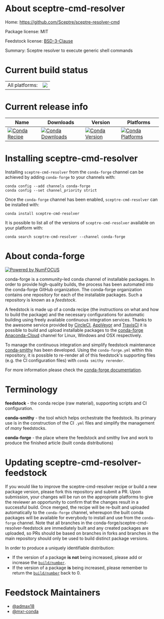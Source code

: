 About sceptre-cmd-resolver
==========================

Home: https://github.com/Sceptre/sceptre-resolver-cmd

Package license: MIT

Feedstock license: [BSD-3-Clause](https://github.com/conda-forge/sceptre-cmd-resolver-feedstock/blob/master/LICENSE.txt)

Summary: Sceptre resolver to execute generic shell commands

Current build status
====================


<table><tr><td>All platforms:</td>
    <td>
      <a href="https://dev.azure.com/conda-forge/feedstock-builds/_build/latest?definitionId=14973&branchName=master">
        <img src="https://dev.azure.com/conda-forge/feedstock-builds/_apis/build/status/sceptre-cmd-resolver-feedstock?branchName=master">
      </a>
    </td>
  </tr>
</table>

Current release info
====================

| Name | Downloads | Version | Platforms |
| --- | --- | --- | --- |
| [![Conda Recipe](https://img.shields.io/badge/recipe-sceptre--cmd--resolver-green.svg)](https://anaconda.org/conda-forge/sceptre-cmd-resolver) | [![Conda Downloads](https://img.shields.io/conda/dn/conda-forge/sceptre-cmd-resolver.svg)](https://anaconda.org/conda-forge/sceptre-cmd-resolver) | [![Conda Version](https://img.shields.io/conda/vn/conda-forge/sceptre-cmd-resolver.svg)](https://anaconda.org/conda-forge/sceptre-cmd-resolver) | [![Conda Platforms](https://img.shields.io/conda/pn/conda-forge/sceptre-cmd-resolver.svg)](https://anaconda.org/conda-forge/sceptre-cmd-resolver) |

Installing sceptre-cmd-resolver
===============================

Installing `sceptre-cmd-resolver` from the `conda-forge` channel can be achieved by adding `conda-forge` to your channels with:

```
conda config --add channels conda-forge
conda config --set channel_priority strict
```

Once the `conda-forge` channel has been enabled, `sceptre-cmd-resolver` can be installed with:

```
conda install sceptre-cmd-resolver
```

It is possible to list all of the versions of `sceptre-cmd-resolver` available on your platform with:

```
conda search sceptre-cmd-resolver --channel conda-forge
```


About conda-forge
=================

[![Powered by
NumFOCUS](https://img.shields.io/badge/powered%20by-NumFOCUS-orange.svg?style=flat&colorA=E1523D&colorB=007D8A)](https://numfocus.org)

conda-forge is a community-led conda channel of installable packages.
In order to provide high-quality builds, the process has been automated into the
conda-forge GitHub organization. The conda-forge organization contains one repository
for each of the installable packages. Such a repository is known as a *feedstock*.

A feedstock is made up of a conda recipe (the instructions on what and how to build
the package) and the necessary configurations for automatic building using freely
available continuous integration services. Thanks to the awesome service provided by
[CircleCI](https://circleci.com/), [AppVeyor](https://www.appveyor.com/)
and [TravisCI](https://travis-ci.com/) it is possible to build and upload installable
packages to the [conda-forge](https://anaconda.org/conda-forge)
[Anaconda-Cloud](https://anaconda.org/) channel for Linux, Windows and OSX respectively.

To manage the continuous integration and simplify feedstock maintenance
[conda-smithy](https://github.com/conda-forge/conda-smithy) has been developed.
Using the ``conda-forge.yml`` within this repository, it is possible to re-render all of
this feedstock's supporting files (e.g. the CI configuration files) with ``conda smithy rerender``.

For more information please check the [conda-forge documentation](https://conda-forge.org/docs/).

Terminology
===========

**feedstock** - the conda recipe (raw material), supporting scripts and CI configuration.

**conda-smithy** - the tool which helps orchestrate the feedstock.
                   Its primary use is in the construction of the CI ``.yml`` files
                   and simplify the management of *many* feedstocks.

**conda-forge** - the place where the feedstock and smithy live and work to
                  produce the finished article (built conda distributions)


Updating sceptre-cmd-resolver-feedstock
=======================================

If you would like to improve the sceptre-cmd-resolver recipe or build a new
package version, please fork this repository and submit a PR. Upon submission,
your changes will be run on the appropriate platforms to give the reviewer an
opportunity to confirm that the changes result in a successful build. Once
merged, the recipe will be re-built and uploaded automatically to the
`conda-forge` channel, whereupon the built conda packages will be available for
everybody to install and use from the `conda-forge` channel.
Note that all branches in the conda-forge/sceptre-cmd-resolver-feedstock are
immediately built and any created packages are uploaded, so PRs should be based
on branches in forks and branches in the main repository should only be used to
build distinct package versions.

In order to produce a uniquely identifiable distribution:
 * If the version of a package **is not** being increased, please add or increase
   the [``build/number``](https://docs.conda.io/projects/conda-build/en/latest/resources/define-metadata.html#build-number-and-string).
 * If the version of a package **is** being increased, please remember to return
   the [``build/number``](https://docs.conda.io/projects/conda-build/en/latest/resources/define-metadata.html#build-number-and-string)
   back to 0.

Feedstock Maintainers
=====================

* [@admax18](https://github.com/admax18/)
* [@mxr-conda](https://github.com/mxr-conda/)

